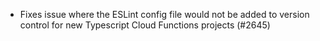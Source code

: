 - Fixes issue where the ESLint config file would not be added to version control for new Typescript Cloud Functions projects (#2645)

